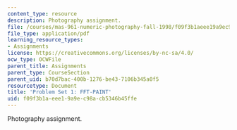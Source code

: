 ```yaml
---
content_type: resource
description: Photography assignment.
file: /courses/mas-961-numeric-photography-fall-1998/f09f3b1aeee19a9ec98acb5346b45ffe_ps1.pdf
file_type: application/pdf
learning_resource_types:
- Assignments
license: https://creativecommons.org/licenses/by-nc-sa/4.0/
ocw_type: OCWFile
parent_title: Assignments
parent_type: CourseSection
parent_uid: b70d7bac-400b-1276-be43-7106b345a0f5
resourcetype: Document
title: 'Problem Set 1: FFT-PAINT'
uid: f09f3b1a-eee1-9a9e-c98a-cb5346b45ffe
---
```

Photography assignment.